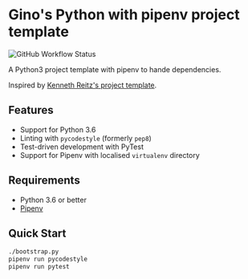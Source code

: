 # Gino's Python with pipenv project template

![GitHub Workflow Status](https://img.shields.io/github/workflow/status/ginolatorilla/python3-pipenv-template/Python%20application)

A Python3 project template with pipenv to hande dependencies.

Inspired by [Kenneth Reitz's project template](https://github.com/kennethreitz/samplemod).

## Features

- Support for Python 3.6
- Linting with `pycodestyle` (formerly `pep8`)
- Test-driven development with PyTest
- Support for Pipenv with localised `virtualenv` directory

## Requirements

- Python 3.6 or better
- [Pipenv](https://pipenv.readthedocs.io/en/latest/)

## Quick Start

```bash
./bootstrap.py
pipenv run pycodestyle
pipenv run pytest
```
